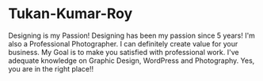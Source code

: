 # Tukan-Kumar-Roy
Designing is my Passion! Designing has been my passion since 5 years! I'm also a Professional Photographer. I can definitely create value for your business. My Goal is to make you satisfied with professional work. I've adequate knowledge on Graphic Design, WordPress and Photography. Yes, you are in the right place!!
